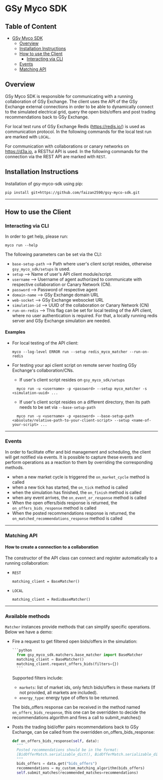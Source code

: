 # GSy Myco SDK
## Table of Content
- [GSy Myco SDK](#gsy-myco-sdk)
  * [Overview](#overview)
  * [Installation Instructions](#installation-instructions)
  * [How to use the Client](#how-to-use-the-client)
    + [Interacting via CLI](#interacting-via-cli)
  * [Events](#events)
  * [Matching API](#matching-api)


## Overview

GSy Myco SDK is responsible for communicating with a running collaboration of GSy Exchange. The client uses
the API of the GSy Exchange external connections in order to be able to dynamically connect to the simulated
electrical grid, query the open bids/offers and post trading recommendations back to GSy Exchange.

For local test runs of GSy Exchange Redis (https://redis.io/) is used as communication protocol.
In the following commands for the local test run are marked with `LOCAL`. 

For communication with collaborations or canary networks on https://d3a.io, a RESTful API is used.
In the following commands for the connection via the REST API are marked with `REST`. 

## Installation Instructions

Installation of gsy-myco-sdk using pip:

```
pip install git+https://github.com/faizan2590/gsy-myco-sdk.git
```
---

## How to use the Client

### Interacting via CLI
In order to get help, please run:

```
myco run --help
```

The following parameters can be set via the CLI:
- `base-setup-path` --> Path where user's client script resides, otherwise `gsy_myco_sdk/setups` is used.
- `setup` --> Name of user's API client module/script.
- `username` --> Username of agent authorized to communicate with respective collaboration or Canary Network (CN).
- `password` --> Password of respective agent
- `domain-name` --> GSy Exchange domain URL
- `web-socket` --> GSy Exchange websocket URL
- `simulation-id` --> UUID of the collaboration or Canary Network (CN)
- `run-on-redis` --> This flag can be set for local testing of the API client, where no user authentication is required. 
  For that, a locally running redis server and GSy Exchange simulation are needed.
#### Examples
- For local testing of the API client:
  ```
  myco --log-level ERROR run --setup redis_myco_matcher --run-on-redis
  ```
- For testing your api client script on remote server hosting GSy Exchange's collaboration/CNs.
    - If user's client script resides on `gsy_myco_sdk/setups`
    
  ```
    myco run -u <username> -p <password> --setup myco_matcher -s <simulation-uuid> ...
    ```
    
    - If user's client script resides on a different directory, then its path needs to be set via `--base-setup-path`
    
  ```
    myco run -u <username> -p <password> --base-setup-path <absolute/relative-path-to-your-client-script> --setup <name-of-your-script> ...
    ```

---


### Events
In order to facilitate offer and bid management and scheduling, 
the client will get notified via events. 
It is possible to capture these events and perform operations as a reaction to them
by overriding the corresponding methods.
- when a new market cycle is triggered the `on_market_cycle` method is called
- when a new tick has started, the `on_tick` method is called
- when the simulation has finished, the `on_finish` method is called
- when any event arrives, the `on_event_or_response` method is called
- When the open offers/bids response is returned, the `on_offers_bids_response` method is called
- When the posted recommendations response is returned, the `on_matched_recommendations_response` method is called
---

### Matching API
#### How to create a connection to a collaboration
The constructor of the API class can connect and register automatically to a running collaboration:
- `REST`
    ```
    matching_client = BaseMatcher()
    ```
- `LOCAL`
    ``` 
    matching_client = RedisBaseMatcher()
    ```
---

### Available methods

`Matcher` instances provide methods that can simplify specific operations. Below we have a demo:

- Fire a request to get filtered open bids/offers in the simulation: 

    ```python
    ```python
      from gsy_myco_sdk.matchers.base_matcher import BaseMatcher
      matching_client = BaseMatcher()
      matching_client.request_offers_bids(filters={}) 
      ```
    ```
    
    Supported filters include:
    - `markets`: list of market ids, only fetch bids/offers in these markets (If not provided, all markets are included). 
    - `energy_type`: energy type of offers to be returned.
          
    The bids_offers response can be received in the method named `on_offers_bids_response`, this one can be overridden to decide the recommendations algorithm and fires a call to submit_matches()

  
- Posts the trading bid/offer pairs recommendations back to GSy Exchange, can be called from the overridden on_offers_bids_response:

    ```python
    def on_offers_bids_response(self, data):
      """
      Posted recommendations should be in the format: 
      [BidOfferMatch.serializable_dict(), BidOfferMatch.serializable_dict()]
      """
      bids_offers = data.get("bids_offers")
      recommendations = my_custom_matching_algorithm(bids_offers)
      self.submit_matches(recommended_matches=recommendations)
    ```
